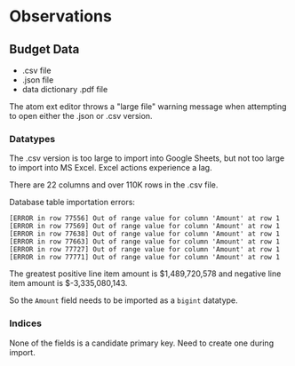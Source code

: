# Observations

## Budget Data

 + .csv file
 + .json file
 + data dictionary .pdf file

The atom ext editor throws a "large file" warning message when attempting to open either the .json or .csv version.

### Datatypes

The .csv version is too large to import into Google Sheets, but not too large to import into MS Excel. Excel actions experience a lag.

There are 22 columns and over 110K rows in the .csv file.

Database table importation errors:

    [ERROR in row 77556] Out of range value for column 'Amount' at row 1
    [ERROR in row 77569] Out of range value for column 'Amount' at row 1
    [ERROR in row 77638] Out of range value for column 'Amount' at row 1
    [ERROR in row 77663] Out of range value for column 'Amount' at row 1
    [ERROR in row 77727] Out of range value for column 'Amount' at row 1
    [ERROR in row 77771] Out of range value for column 'Amount' at row 1

The greatest positive line item amount is $1,489,720,578
  and negative line item amount is $-3,335,080,143.

So the `Amount` field needs to be imported as a `bigint` datatype.

### Indices

None of the fields is a candidate primary key. Need to create one during import.
